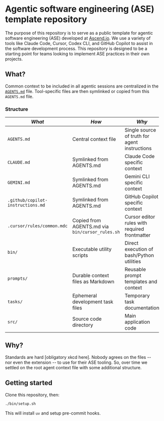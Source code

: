 # Agentic software engineering (ASE) template repository

The purpose of this repository is to serve as a public template for agentic software engineering (ASE) developed at [Ascend.io](https://ascend.io). We use a variety of tools like Claude Code, Cursor, Codex CLI, and GitHub Copilot to assist in the software development process. This repository is designed to be a starting point for teams looking to implement ASE practices in their own projects.

## What?

Common context to be included in all agentic sessions are centralized in the [`AGENTS.md`](AGENTS.md) file. Tool-specific files are then symlinked or copied from this `AGENTS.md` file.

### Structure

| ***What*** | ***How*** | ***Why*** |
|------|-----|-----|
| `AGENTS.md` | Central context file | Single source of truth for agent instructions |
| `CLAUDE.md` | Symlinked from AGENTS.md | Claude Code specific context |
| `GEMINI.md` | Symlinked from AGENTS.md | Gemini CLI specific context |
| `.github/copilot-instructions.md` | Symlinked from AGENTS.md | GitHub Copilot specific context |
| `.cursor/rules/common.mdc` | Copied from AGENTS.md via `bin/cursor_rules.sh` | Cursor editor rules with required frontmatter |
| `bin/` | Executable utility scripts | Direct execution of bash/Python utilities |
| `prompts/` | Durable context files as Markdown | Reusable prompt templates and context |
| `tasks/` | Ephemeral development task files | Temporary task documentation |
| `src/` | Source code directory | Main application code |

## Why?

Standards are hard [obligatory xkcd here]. Nobody agrees on the files -- nor even the extension -- to use for their ASE tooling. So, over time we settled on the root agent context file with some additional structure.

## Getting started

Clone this repository, then:

```bash
./bin/setup.sh
```

This will install `uv` and setup pre-commit hooks.

